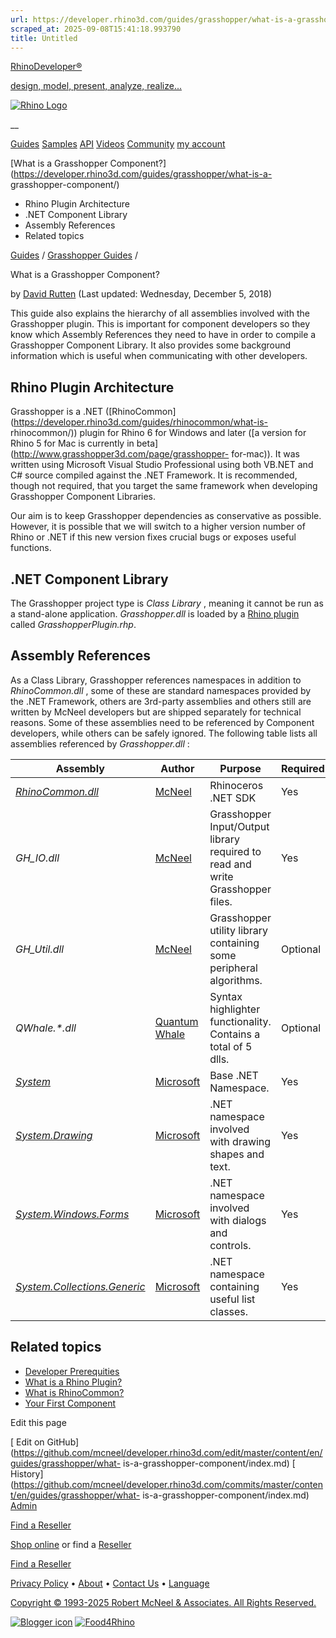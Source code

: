 ```yaml
---
url: https://developer.rhino3d.com/guides/grasshopper/what-is-a-grasshopper-component/
scraped_at: 2025-09-08T15:41:18.993790
title: Untitled
---
```


[RhinoDeveloper®](/)

[design, model, present, analyze, realize...](/)

[![Rhino Logo](https://developer.rhino3d.com/images/rhinodevlogo.png)](/)

__

[Guides](https://developer.rhino3d.com/guides)
[Samples](https://developer.rhino3d.com/samples)
[API](https://developer.rhino3d.com/api)
[Videos](https://developer.rhino3d.com/videos)
[Community](https://discourse.mcneel.com/c/rhino-developer) [my account
](https://www.rhino3d.com/my-account/ "Manage your account, licenses, and
teams")

[What is a Grasshopper
Component?](https://developer.rhino3d.com/guides/grasshopper/what-is-a-
grasshopper-component/)

  * Rhino Plugin Architecture
  * .NET Component Library
  * Assembly References
  * Related topics

[Guides](https://developer.rhino3d.com/en/guides/) / [Grasshopper
Guides](https://developer.rhino3d.com/en/guides/grasshopper/) /

What is a Grasshopper Component?

by [David Rutten](https://discourse.mcneel.com/u/davidrutten/) (Last updated:
Wednesday, December 5, 2018)

This guide also explains the hierarchy of all assemblies involved with the
Grasshopper plugin. This is important for component developers so they know
which Assembly References they need to have in order to compile a Grasshopper
Component Library. It also provides some background information which is
useful when communicating with other developers.

## Rhino Plugin Architecture

Grasshopper is a .NET
([RhinoCommon](https://developer.rhino3d.com/guides/rhinocommon/what-is-
rhinocommon/)) plugin for Rhino 6 for Windows and later ([a version for Rhino
5 for Mac is currently in beta](http://www.grasshopper3d.com/page/grasshopper-
for-mac)). It was written using Microsoft Visual Studio Professional using
both VB.NET and C# source compiled against the .NET Framework. It is
recommended, though not required, that you target the same framework when
developing Grasshopper Component Libraries.

Our aim is to keep Grasshopper dependencies as conservative as possible.
However, it is possible that we will switch to a higher version number of
Rhino or .NET if this new version fixes crucial bugs or exposes useful
functions.

## .NET Component Library

The Grasshopper project type is _Class Library_ , meaning it cannot be run as
a stand-alone application. _Grasshopper.dll_ is loaded by a [Rhino
plugin](https://developer.rhino3d.com/guides/general/what-is-a-rhino-plugin/)
called _GrasshopperPlugin.rhp_.

## Assembly References

As a Class Library, Grasshopper references namespaces in addition to
_RhinoCommon.dll_ , some of these are standard namespaces provided by the .NET
Framework, others are 3rd-party assemblies and others still are written by
McNeel developers but are shipped separately for technical reasons. Some of
these assemblies need to be referenced by Component developers, while others
can be safely ignored. The following table lists all assemblies referenced by
_Grasshopper.dll_ :

Assembly | Author | Purpose | Required  
---|---|---|---  
_[RhinoCommon.dll](https://developer.rhino3d.com/guides/rhinocommon/what-is-rhinocommon/)_ | [McNeel](http://www.mcneel.com) | Rhinoceros .NET SDK | Yes  
_GH_IO.dll_ | [McNeel](http://www.mcneel.com) | Grasshopper Input/Output library required to read and write Grasshopper files. | Yes  
_GH_Util.dll_ | [McNeel](http://www.mcneel.com) | Grasshopper utility library containing some peripheral algorithms. | Optional  
_QWhale.*.dll_ | [Quantum Whale](http://www.qwhale.net/) | Syntax highlighter functionality. Contains a total of 5 dlls. | Optional  
_[System](https://msdn.microsoft.com/en-us/library/system\(v=vs.110\).aspx)_ | [Microsoft](https://www.microsoft.com/net) | Base .NET Namespace. | Yes  
_[System.Drawing](https://msdn.microsoft.com/en-us/library/system.drawing\(v=vs.110\).aspx)_ | [Microsoft](https://www.microsoft.com/net) | .NET namespace involved with drawing shapes and text. | Yes  
_[System.Windows.Forms](https://msdn.microsoft.com/en-us/library/system.windows.forms\(v=vs.110\).aspx)_ | [Microsoft](https://www.microsoft.com/net) | .NET namespace involved with dialogs and controls. | Yes  
_[System.Collections.Generic](https://msdn.microsoft.com/en-us/library/system.collections.generic\(v=vs.110\).aspx)_ | [Microsoft](https://www.microsoft.com/net) | .NET namespace containing useful list classes. | Yes  
  
## Related topics

  * [Developer Prerequities](https://developer.rhino3d.com/guides/general/rhino-developer-prerequisites/)
  * [What is a Rhino Plugin?](https://developer.rhino3d.com/guides/general/what-is-a-rhino-plugin/)
  * [What is RhinoCommon?](https://developer.rhino3d.com/guides/rhinocommon/what-is-rhinocommon/)
  * [Your First Component](https://developer.rhino3d.com/guides/grasshopper/your-first-component-windows/)

Edit this page

[ Edit on
GitHub](https://github.com/mcneel/developer.rhino3d.com/edit/master/content/en/guides/grasshopper/what-
is-a-grasshopper-component/index.md) [
History](https://github.com/mcneel/developer.rhino3d.com/commits/master/content/en/guides/grasshopper/what-
is-a-grasshopper-component/index.md) [
Admin](https://developer.rhino3d.com/admin)

[Find a Reseller](https://www.rhino3d.com/sales)

[Shop online](https://www.rhino3d.com/store) or find a
[Reseller](https://www.rhino3d.com/sales)

[Find a Reseller](https://www.rhino3d.com/sales)

[Privacy Policy](https://www.rhino3d.com/privacy) •
[About](https://www.rhino3d.com/mcneel/about) • [Contact
Us](https://www.rhino3d.com/mcneel/contact) • [
Language](https://www.rhino3d.com/language "Change to a different region or
language")

[Copyright © 1993-2025 Robert McNeel & Associates. All Rights
Reserved.](https://www.rhino3d.com/mcneel/about)

[](https://www.facebook.com/McNeelRhinoceros/)
[](https://twitter.com/bobmcneel) [](https://www.linkedin.com/groups/75313/)
[](https://www.youtube.com/user/RhinoGuide/videos) [](https://vimeo.com/rhino)
[![Blogger
icon](https://developer.rhino3d.com/images/blogger.svg)](http://blog.rhino3d.com/)
[![Food4Rhino](https://developer.rhino3d.com/images/f4r_icon_01.svg)](https://www.food4rhino.com)

